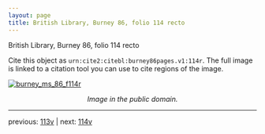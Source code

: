 ```yaml
---
layout: page
title: British Library, Burney 86, folio 114 recto
---
```


British Library, Burney 86, folio 114 recto

Cite this object as `urn:cite2:citebl:burney86pages.v1:114r`.  The full image is linked to a citation tool you can use to cite regions of the image.

[![burney_ms_86_f114r](http://www.homermultitext.org/iipsrv?IIIF=/project/homer/pyramidal/deepzoom/citebl/burney86imgs/v1/burney_ms_86_f114r.tif/full/800,/0/default.jpg)](http://www.homermultitext.org/ict2/?urn=urn:cite2:citebl:burney86imgs.v1:burney_ms_86_f114r) 

<p style="text-align: center; font-style: italic;">Image in the public domain.</p>

---

previous: [113v](../113v/) | next: [114v](../114v/)